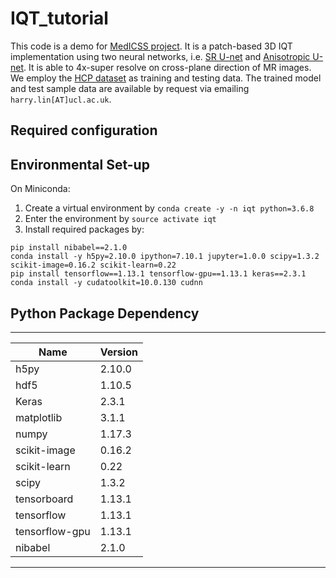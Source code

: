 # IQT_tutorial
This code is a demo for [MedICSS project](https://medicss.cs.ucl.ac.uk/image-quality-transfer-in-mri-with-deep-neural-networks/). It is a patch-based 3D IQT implementation using two neural networks, i.e. [SR U-net](https://arxiv.org/pdf/1706.03142.pdf) and [Anisotropic U-net](https://arxiv.org/pdf/1909.06763.pdf). It is able to 4x-super resolve on cross-plane direction of MR images. We employ the [HCP dataset](http://www.humanconnectomeproject.org/) as training and testing data. The trained model and test sample data are available by request via emailing `harry.lin[AT]ucl.ac.uk`.

## Required configuration


## Environmental Set-up
On Miniconda: 
1. Create a virtual environment by `conda create -y -n iqt python=3.6.8`
2. Enter the environment by `source activate iqt`
3. Install required packages by:
```
pip install nibabel==2.1.0
conda install -y h5py=2.10.0 ipython=7.10.1 jupyter=1.0.0 scipy=1.3.2 scikit-image=0.16.2 scikit-learn=0.22 
pip install tensorflow==1.13.1 tensorflow-gpu==1.13.1 keras==2.3.1
conda install -y cudatoolkit=10.0.130 cudnn
```

## Python Package Dependency
------------------------------------------
Name                     |Version         
-------------------------|----------------
h5py                     | 2.10.0           
hdf5                     | 1.10.5           
Keras                    | 2.3.1          
matplotlib               | 3.1.1            
numpy                    | 1.17.3          
scikit-image             | 0.16.2           
scikit-learn             | 0.22             
scipy                    | 1.3.2            
tensorboard              | 1.13.1           
tensorflow               | 1.13.1           
tensorflow-gpu           | 1.13.1          
nibabel                  | 2.1.0          
------------------------------------------
